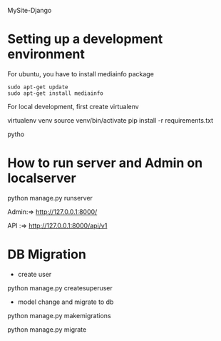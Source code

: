 MySite-Django

# Setting up a development environment
For ubuntu, you have to install mediainfo package
```
sudo apt-get update
sudo apt-get install mediainfo
```

For local development, first create virtualenv

virtualenv venv
source venv/bin/activate
pip install -r requirements.txt

pytho

# How to run server and Admin on localserver

python manage.py runserver

Admin:=> http://127.0.0.1:8000/

API  :=> http://127.0.0.1:8000/api/v1

# DB Migration

- create user

python manage.py createsuperuser

- model change and migrate to db

python manage.py makemigrations

python manage.py migrate

